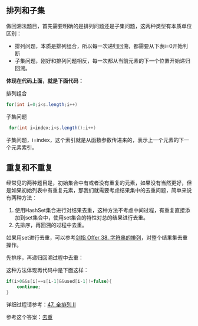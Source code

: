 ## 排列和子集

做回溯法题目，首先需要明确的是排列问题还是子集问题，这两种类型有本质单位区别：

- 排列问题，本质是排列组合，所以每一次递归回溯，都需要从下表i=0开始判断
- 子集问题，刚好和排列问题相反，每一次都从当前元素的下一个位置开始递归回溯。

**体现在代码上面，就是下面代码：**

排列组合

~~~ java
for(int i=0;i<s.length;i++)
~~~

子集问题

~~~ java
 for(int i=index;i<s.length();i++)
~~~

子集问题，i=index，这个索引就是从函数参数传进来的，表示上一个元素的下一个元素索引。

## 重复和不重复

经常见的两种题目是，初始集合中有或者没有重复的元素，如果没有当然更好，但是如果初始列表中有重复元素，那我们就需要考虑结果集中的去重问题，简单来说有两种方法：

1. 使用HashSet集合进行对结果去重，这种方法不考虑中间过程，有重复直接添加到set集合中，使用set集合的特性对总的结果进行去重。
2. 先排序，再回溯的过程中去重。

如果用set进行去重，可以参考[剑指 Offer 38. 字符串的排列](https://github.com/justdoitMr/Algorithm/blob/main/Note/%E5%9B%9E%E6%BA%AF%E6%B3%95/%E5%89%91%E6%8C%87%20Offer%2038.%20%E5%AD%97%E7%AC%A6%E4%B8%B2%E7%9A%84%E6%8E%92%E5%88%97.md)，对整个结果集去重操作。

先排序，再递归回溯过程中去重：

这种方法体现再代码中是下面这样：

~~~ java
if(i>0&&s[i]==s[i-1]&&used[i-1]!=false){
	continue;
}
~~~

详细过程请参考：[47. 全排列 II](https://github.com/justdoitMr/Algorithm/blob/main/Note/%E5%9B%9E%E6%BA%AF%E6%B3%95/47.%20%E5%85%A8%E6%8E%92%E5%88%97%20II.md)

参考这个答案：[去重](https://leetcode-cn.com/problems/permutations-ii/solution/hui-su-suan-fa-python-dai-ma-java-dai-ma-by-liwe-2/)